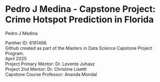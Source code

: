 # Pedro J Medina - Capstone Project: Crime Hotspot Prediction in Florida
Pedro J Medina

Panther ID: 6191466  
Github created as part of the Masters in Data Science Capstone Project Program.  
April 2025  
Project Primary Mentor: Dr. Levente Juhasz  
Project 2nd Mentor: Dr. Christine Lisettt  
Capstone Course Professor: Ananda Mondal  
